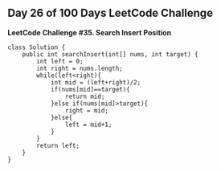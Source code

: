 ## **Day 26 of 100 Days LeetCode Challenge**
**LeetCode Challenge #35. Search Insert Position**

```
class Solution {
    public int searchInsert(int[] nums, int target) {
        int left = 0;
        int right = nums.length;
        while(left<right){
            int mid = (left+right)/2;
            if(nums[mid]==target){
                return mid;
            }else if(nums[mid]>target){
                right = mid;
            }else{
                left = mid+1;
            }
        }
        return left;
    }
}
```
